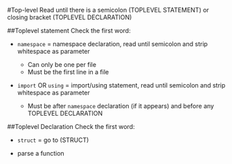 #Top-level
Read until there is a semicolon (TOPLEVEL STATEMENT) or closing bracket (TOPLEVEL DECLARATION)

##Toplevel statement
Check the first word:

- `namespace` = namespace declaration, read until semicolon and strip whitespace as parameter
	- Can only be one per file
	- Must be the first line in a file

- `import` OR `using` = import/using statement, read until semicolon and strip whitespace as parameter
	- Must be after `namespace` declaration (if it appears) and before any TOPLEVEL DECLARATION

##Toplevel Declaration
Check the first word:

- `struct` = go to (STRUCT)

- parse a function
